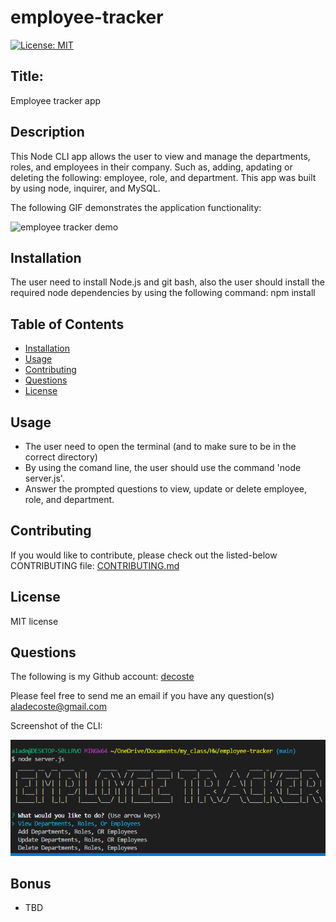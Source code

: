 # employee-tracker

[![License: MIT](https://img.shields.io/badge/License-MIT-yellow.svg)](https://opensource.org/licenses/MIT)

## Title:
Employee tracker app

## Description
This Node CLI app allows the user to view and manage the departments, roles, and employees in their company. Such as, adding, apdating or deleting the following: employee, role, and department. This app was built by using node, inquirer, and MySQL.


The following GIF demonstrates the application functionality:

![employee tracker demo](./assets/images/emp.gif)

## Installation
The user need to install Node.js and git bash, also the user should install the required node dependencies by using the following command:
npm install

## Table of Contents
  * [Installation](#installation)
  * [Usage](#usage)
  * [Contributing](#contributing)
  * [Questions](#questions)
  * [License](#license)

## Usage
  * The user need to open the terminal (and to make sure to be in the correct directory)
  * By using the comand line, the user should use the command 'node server.js'.
  * Answer the prompted questions to view, update or delete employee, role, and department.

## Contributing
If you would like to contribute, please check out the listed-below CONTRIBUTING file:
[CONTRIBUTING.md](./CONTRIBUTING.md)

## License
MIT license

## Questions
The following is my Github account:
[decoste](https://github.com/decoste)

Please feel free to send me an email if you have any question(s) aladecoste@gmail.com


Screenshot of the CLI:

![emp](./assets/images/emp.PNG)

## Bonus

* TBD

